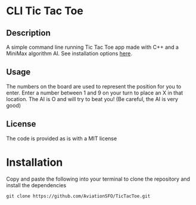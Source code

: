 # CLI Tic Tac Toe

## Description

A simple command line running Tic Tac Toe app made with C++ and a MiniMax algorithm AI. See installation options [here](#installation).

## Usage

The numbers on the board are used to represent the position for you to enter. Enter a number between 1 and 9 on your turn to place an X in that location. The AI is O and will try to beat you! (Be careful, the AI is very good)

## License

The code is provided as is with a MIT license

# Installation

Copy and paste the following into your terminal to clone the repository and install the dependencies

```shell
git clone https://github.com/AviationSFO/TicTacToe.git
```
